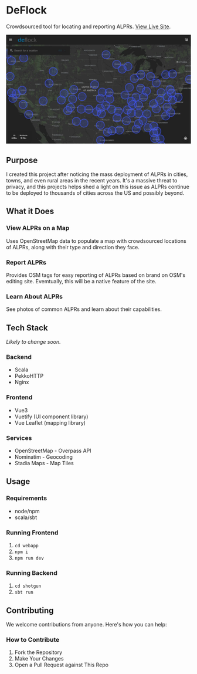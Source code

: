 # DeFlock

Crowdsourced tool for locating and reporting ALPRs. [View Live Site](https://deflock.me).

![DeFlock Screenshot](./webapp/public/deflock-screenshot.webp)

## Purpose

I created this project after noticing the mass deployment of ALPRs in cities, towns, and even rural areas in the recent years. It's a massive threat to privacy, and this projects helps shed a light on this issue as ALPRs continue to be deployed to thousands of cities across the US and possibly beyond.

## What it Does

### View ALPRs on a Map
Uses OpenStreetMap data to populate a map with crowdsourced locations of ALPRs, along with their type and direction they face.

### Report ALPRs
Provides OSM tags for easy reporting of ALPRs based on brand on OSM's editing site. Evemtually, this will be a native feature of the site.

### Learn About ALPRs
See photos of common ALPRs and learn about their capabilities.

## Tech Stack

_Likely to change soon._

### Backend
* Scala
* PekkoHTTP
* Nginx

### Frontend
* Vue3
* Vuetify (UI component library)
* Vue Leaflet (mapping library)

### Services
* OpenStreetMap - Overpass API
* Nominatim - Geocoding
* Stadia Maps - Map Tiles

## Usage

### Requirements
* node/npm
* scala/sbt

### Running Frontend

1. `cd webapp`
2. `npm i`
3. `npm run dev`

### Running Backend

1. `cd shotgun`
2. `sbt run`

## Contributing

We welcome contributions from anyone. Here's how you can help:

### How to Contribute

1. Fork the Repository
2. Make Your Changes
3. Open a Pull Request against This Repo
